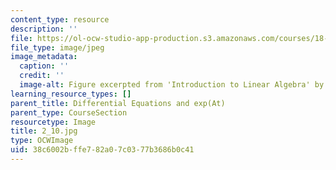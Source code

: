 ```yaml
---
content_type: resource
description: ''
file: https://ol-ocw-studio-app-production.s3.amazonaws.com/courses/18-06sc-linear-algebra-fall-2011/38c6002bffe782a07c0377b3686b0c41_2_10.jpg
file_type: image/jpeg
image_metadata:
  caption: ''
  credit: ''
  image-alt: Figure excerpted from 'Introduction to Linear Algebra' by G.S. Strang
learning_resource_types: []
parent_title: Differential Equations and exp(At)
parent_type: CourseSection
resourcetype: Image
title: 2_10.jpg
type: OCWImage
uid: 38c6002b-ffe7-82a0-7c03-77b3686b0c41
---
```

